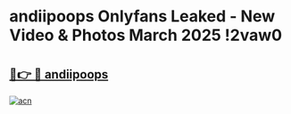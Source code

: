 # andiipoops Onlyfans Leaked - New Video & Photos March 2025 !2vaw0

# <h2><a href="https://ti06xc.iuczelnia.edu.pl?title=andiipoops&ref=2vaw0">🔗👉 🔴 andiipoops</a></h2>

[![acn](https://github.com/user-attachments/assets/0f9c940e-d8b0-45ae-aac7-cd30a18b3e1c)](https://ti06xc.iuczelnia.edu.pl?title=andiipoops&ref=2vaw0)

